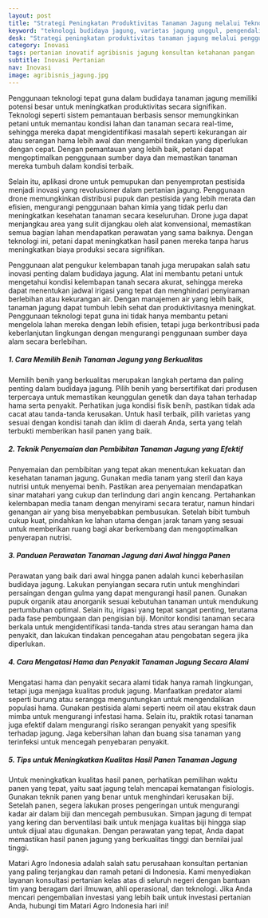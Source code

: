 ```yaml
---
layout: post
title: "Strategi Peningkatan Produktivitas Tanaman Jagung melalui Teknologi Tepat Guna"
keyword: "teknologi budidaya jagung, varietas jagung unggul, pengendalian hama jagung, teknik irigasi jagung, pemupukan optimal jagung, solusi kekeringan jagung, solusi banjir jagung, konsultan pertanian, pelatihan pertanian terpadu, PT Matari Agro Indonesia"
desk: "Strategi peningkatan produktivitas tanaman jagung melalui penggunaan teknologi tepat guna, varietas unggul, pengendalian hama dan penyakit, teknik irigasi dan pemupukan optimal, serta solusi mengatasi kekeringan dan banjir"
category: Inovasi
tags: pertanian inovatif agribisnis jagung konsultan ketahanan pangan
subtitle: Inovasi Pertanian
nav: Inovasi
image: agribisnis_jagung.jpg
---
```


Penggunaan teknologi tepat guna dalam budidaya tanaman jagung memiliki potensi besar untuk meningkatkan produktivitas secara signifikan. Teknologi seperti sistem pemantauan berbasis sensor memungkinkan petani untuk memantau kondisi lahan dan tanaman secara real-time, sehingga mereka dapat mengidentifikasi masalah seperti kekurangan air atau serangan hama lebih awal dan mengambil tindakan yang diperlukan dengan cepat. Dengan pemantauan yang lebih baik, petani dapat mengoptimalkan penggunaan sumber daya dan memastikan tanaman mereka tumbuh dalam kondisi terbaik.

Selain itu, aplikasi drone untuk pemupukan dan penyemprotan pestisida menjadi inovasi yang revolusioner dalam pertanian jagung. Penggunaan drone memungkinkan distribusi pupuk dan pestisida yang lebih merata dan efisien, mengurangi penggunaan bahan kimia yang tidak perlu dan meningkatkan kesehatan tanaman secara keseluruhan. Drone juga dapat menjangkau area yang sulit dijangkau oleh alat konvensional, memastikan semua bagian lahan mendapatkan perawatan yang sama baiknya. Dengan teknologi ini, petani dapat meningkatkan hasil panen mereka tanpa harus meningkatkan biaya produksi secara signifikan.

Penggunaan alat pengukur kelembapan tanah juga merupakan salah satu inovasi penting dalam budidaya jagung. Alat ini membantu petani untuk mengetahui kondisi kelembapan tanah secara akurat, sehingga mereka dapat menentukan jadwal irigasi yang tepat dan menghindari penyiraman berlebihan atau kekurangan air. Dengan manajemen air yang lebih baik, tanaman jagung dapat tumbuh lebih sehat dan produktivitasnya meningkat. Penggunaan teknologi tepat guna ini tidak hanya membantu petani mengelola lahan mereka dengan lebih efisien, tetapi juga berkontribusi pada keberlanjutan lingkungan dengan mengurangi penggunaan sumber daya alam secara berlebihan.

##### 1. Cara Memilih Benih Tanaman Jagung yang Berkualitas

Memilih benih yang berkualitas merupakan langkah pertama dan paling penting dalam budidaya jagung. Pilih benih yang bersertifikat dari produsen terpercaya untuk memastikan keunggulan genetik dan daya tahan terhadap hama serta penyakit. Perhatikan juga kondisi fisik benih, pastikan tidak ada cacat atau tanda-tanda kerusakan. Untuk hasil terbaik, pilih varietas yang sesuai dengan kondisi tanah dan iklim di daerah Anda, serta yang telah terbukti memberikan hasil panen yang baik.

##### 2. Teknik Penyemaian dan Pembibitan Tanaman Jagung yang Efektif

Penyemaian dan pembibitan yang tepat akan menentukan kekuatan dan kesehatan tanaman jagung. Gunakan media tanam yang steril dan kaya nutrisi untuk menyemai benih. Pastikan area penyemaian mendapatkan sinar matahari yang cukup dan terlindung dari angin kencang. Pertahankan kelembapan media tanam dengan menyirami secara teratur, namun hindari genangan air yang bisa menyebabkan pembusukan. Setelah bibit tumbuh cukup kuat, pindahkan ke lahan utama dengan jarak tanam yang sesuai untuk memberikan ruang bagi akar berkembang dan mengoptimalkan penyerapan nutrisi.

##### 3. Panduan Perawatan Tanaman Jagung dari Awal hingga Panen

Perawatan yang baik dari awal hingga panen adalah kunci keberhasilan budidaya jagung. Lakukan penyiangan secara rutin untuk menghindari persaingan dengan gulma yang dapat mengurangi hasil panen. Gunakan pupuk organik atau anorganik sesuai kebutuhan tanaman untuk mendukung pertumbuhan optimal. Selain itu, irigasi yang tepat sangat penting, terutama pada fase pembungaan dan pengisian biji. Monitor kondisi tanaman secara berkala untuk mengidentifikasi tanda-tanda stres atau serangan hama dan penyakit, dan lakukan tindakan pencegahan atau pengobatan segera jika diperlukan.

##### 4. Cara Mengatasi Hama dan Penyakit Tanaman Jagung Secara Alami

Mengatasi hama dan penyakit secara alami tidak hanya ramah lingkungan, tetapi juga menjaga kualitas produk jagung. Manfaatkan predator alami seperti burung atau serangga menguntungkan untuk mengendalikan populasi hama. Gunakan pestisida alami seperti neem oil atau ekstrak daun mimba untuk mengurangi infestasi hama. Selain itu, praktik rotasi tanaman juga efektif dalam mengurangi risiko serangan penyakit yang spesifik terhadap jagung. Jaga kebersihan lahan dan buang sisa tanaman yang terinfeksi untuk mencegah penyebaran penyakit.

##### 5. Tips untuk Meningkatkan Kualitas Hasil Panen Tanaman Jagung

Untuk meningkatkan kualitas hasil panen, perhatikan pemilihan waktu panen yang tepat, yaitu saat jagung telah mencapai kematangan fisiologis. Gunakan teknik panen yang benar untuk menghindari kerusakan biji. Setelah panen, segera lakukan proses pengeringan untuk mengurangi kadar air dalam biji dan mencegah pembusukan. Simpan jagung di tempat yang kering dan berventilasi baik untuk menjaga kualitas biji hingga siap untuk dijual atau digunakan. Dengan perawatan yang tepat, Anda dapat memastikan hasil panen jagung yang berkualitas tinggi dan bernilai jual tinggi.

Matari Agro Indonesia adalah salah satu perusahaan konsultan pertanian yang paling terjangkau dan ramah petani di Indonesia. Kami menyediakan layanan konsultasi pertanian kelas atas di seluruh negeri dengan bantuan tim yang beragam dari ilmuwan, ahli operasional, dan teknologi. Jika Anda mencari pengembalian investasi yang lebih baik untuk investasi pertanian Anda, hubungi tim Matari Agro Indonesia hari ini!

